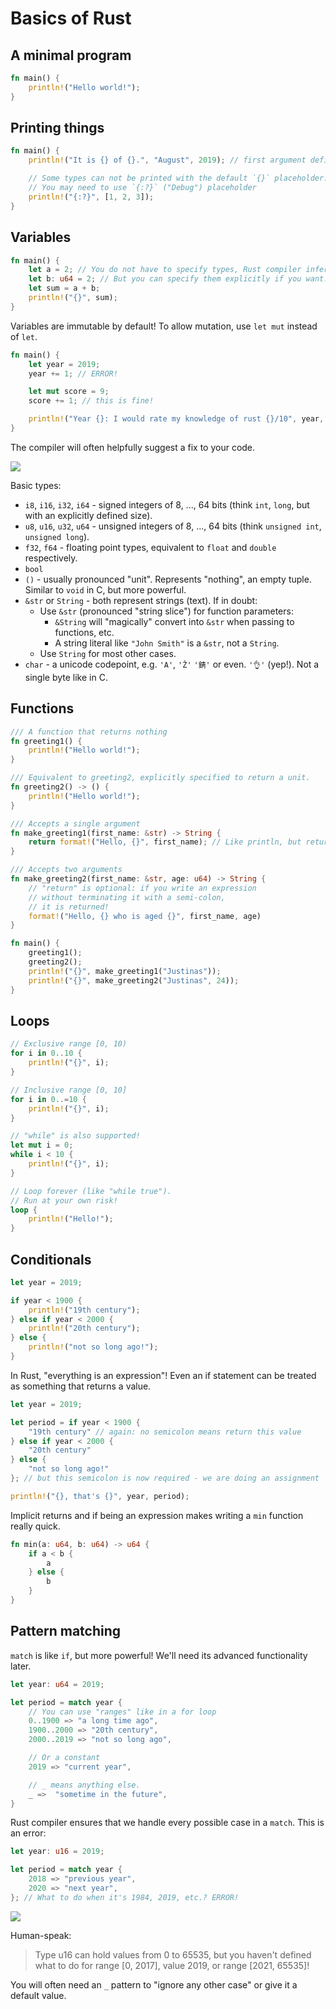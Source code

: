# Basics of Rust

## A minimal program

```rust
fn main() {
    println!("Hello world!");
}
```

## Printing things

```rust
fn main() {
    println!("It is {} of {}.", "August", 2019); // first argument defines a "template" with placeholders

    // Some types can not be printed with the default `{}` placeholder.
    // You may need to use `{:?}` ("Debug") placeholder
    println!("{:?}", [1, 2, 3]);
}
```

## Variables

```rust
fn main() {
    let a = 2; // You do not have to specify types, Rust compiler infers them.
    let b: u64 = 2; // But you can specify them explicitly if you want!
    let sum = a + b;
    println!("{}", sum);
}
```

Variables are immutable by default!
To allow mutation, use `let mut` instead of `let`.

```rust
fn main() {
    let year = 2019;
    year += 1; // ERROR!

    let mut score = 9;
    score += 1; // this is fine!

    println!("Year {}: I would rate my knowledge of rust {}/10", year, score);
}
```

The compiler will often helpfully suggest a fix to your code.

![](images/errors/mutability.png)

Basic types:
* `i8`, `i16`, `i32`, `i64` - signed integers of 8, ..., 64 bits
  (think `int`, `long`, but with an explicitly defined size).
* `u8`, `u16`, `u32`, `u64` - unsigned integers of 8, ..., 64 bits
  (think `unsigned int`, `unsigned long`).
* `f32`, `f64` - floating point types, equivalent to `float` and `double` respectively.
* `bool`
* `()` - usually pronounced "unit". Represents "nothing", an empty tuple.
  Similar to `void` in C, but more powerful.
* `&str` or `String` - both represent strings (text). If in doubt:
  * Use `&str` (pronounced "string slice") for function parameters:
    * `&String` will "magically" convert into `&str` when passing to functions, etc.
    * A string literal like `"John Smith"` is a `&str`, not a `String`.
  * Use `String` for most other cases.
* `char` - a unicode codepoint, e.g. `'A'`, `'Ž'` `'錆'` or even. `'👌'` (yep!).
  Not a single byte like in C.

## Functions

```rust
/// A function that returns nothing
fn greeting1() {
    println!("Hello world!");
}

/// Equivalent to greeting2, explicitly specified to return a unit.
fn greeting2() -> () {
    println!("Hello world!");
}

/// Accepts a single argument
fn make_greeting1(first_name: &str) -> String {
    return format!("Hello, {}", first_name); // Like println, but returns a String instead of printing it out
}

/// Accepts two arguments
fn make_greeting2(first_name: &str, age: u64) -> String {
    // "return" is optional: if you write an expression
    // without terminating it with a semi-colon,
    // it is returned!
    format!("Hello, {} who is aged {}", first_name, age)
}

fn main() {
    greeting1();
    greeting2();
    println!("{}", make_greeting1("Justinas"));
    println!("{}", make_greeting2("Justinas", 24));
}
```

## Loops

```rust
// Exclusive range [0, 10)
for i in 0..10 {
    println!("{}", i);
}

// Inclusive range [0, 10]
for i in 0..=10 {
    println!("{}", i);
}

// "while" is also supported!
let mut i = 0;
while i < 10 {
    println!("{}", i);
}

// Loop forever (like "while true").
// Run at your own risk!
loop {
    println!("Hello!");
}
```

## Conditionals

```rust
let year = 2019;

if year < 1900 {
    println!("19th century");
} else if year < 2000 {
    println!("20th century");
} else {
    println!("not so long ago!");
}
```

In Rust, "everything is an expression"!
Even an if statement can be treated as something that returns a value.

```rust
let year = 2019;

let period = if year < 1900 {
    "19th century" // again: no semicolon means return this value
} else if year < 2000 {
    "20th century"
} else {
    "not so long ago!"
}; // but this semicolon is now required - we are doing an assignment

println!("{}, that's {}", year, period);
```

Implicit returns and if being an expression
makes writing a `min` function really quick.

```rust
fn min(a: u64, b: u64) -> u64 {
    if a < b {
        a
    } else {
        b
    }
}
```

## Pattern matching

`match` is like `if`, but more powerful!
We'll need its advanced functionality later.

```rust
let year: u64 = 2019;

let period = match year {
    // You can use "ranges" like in a for loop
    0..1900 => "a long time ago",
    1900..2000 => "20th century",
    2000..2019 => "not so long ago",

    // Or a constant
    2019 => "current year",

    // _ means anything else.
    _ =>  "sometime in the future",
}
```

Rust compiler ensures that we handle every possible case in a `match`.
This is an error:

```rust
let year: u16 = 2019;

let period = match year {
    2018 => "previous year",
    2020 => "next year",
}; // What to do when it's 1984, 2019, etc.? ERROR!
```

![](images/errors/match_exhaustive.png)

Human-speak:

> Type u16 can hold values from 0 to 65535,
> but you haven't defined what to do
> for range [0, 2017], value 2019, or range [2021, 65535]!

You will often need an `_` pattern to "ignore any other case"
or give it a default value.

